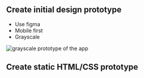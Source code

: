 ## Create initial design prototype

* Use figma
* Mobile first
* Grayscale

![grayscale prototype of the app](https://s3.amazonaws.com/pg-image-host/github/songwriter.gif)


## Create static HTML/CSS prototype